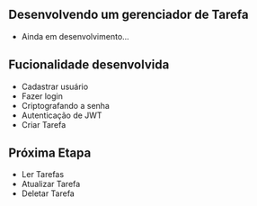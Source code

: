 ## Desenvolvendo um gerenciador de Tarefa

- Ainda em desenvolvimento...


## Fucionalidade desenvolvida
- Cadastrar usuário
- Fazer login
- Criptografando a senha
- Autenticação de JWT
- Criar Tarefa

## Próxima Etapa
- Ler Tarefas
- Atualizar Tarefa
- Deletar Tarefa
